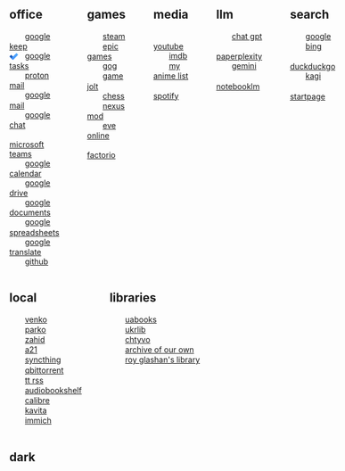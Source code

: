 <div style="display: flex; gap: 50px; align-items: flex-start;">

  <div>
    <h2>office</h2>
     <ul style="list-style: none; padding-left: 0;">
      <li>
        <img src="https://t3.gstatic.com/faviconV2?client=SOCIAL&type=FAVICON&fallback_opts=TYPE,SIZE,URL&url=https://keep.google.com/&size=16" style="width:16px; height:16px; vertical-align:middle; margin-right:8px;">
        <a href="https://keep.google.com/">google keep</a>
      </li>
      <li>
        <img src="/assets/icons/icons8-microsoft-todo-2019-16.png" style="width:16px; height:16px; vertical-align:middle; margin-right:8px;">
        <a href="https://tasks.google.com/tasks/">google tasks</a>
      </li>
      <li>
        <img src="https://t3.gstatic.com/faviconV2?client=SOCIAL&type=FAVICON&fallback_opts=TYPE,SIZE,URL&url=https://mail.proton.me/u/1/inbox&size=16" style="width:16px; height:16px; vertical-align:middle; margin-right:8px;">
        <a href="https://mail.proton.me/u/1/inbox">proton mail</a>
      </li>
      <li>
        <img src="https://t3.gstatic.com/faviconV2?client=SOCIAL&type=FAVICON&fallback_opts=TYPE,SIZE,URL&url=https://mail.google.com/mail/u/0/&size=16#inbox" style="width:16px; height:16px; vertical-align:middle; margin-right:8px;">
        <a href="https://mail.google.com/mail/u/0/#inbox">google mail</a>
      </li>
      <li>
        <img src="https://t2.gstatic.com/faviconV2?client=SOCIAL&type=FAVICON&fallback_opts=TYPE,SIZE,URL&url=https://mail.google.com/chat/u/0/&size=16#chat/home" style="width:16px; height:16px; vertical-align:middle; margin-right:8px;">
        <a href="https://mail.google.com/chat/u/0/#chat/home">google chat</a>
      </li>
      <li>
        <img src="https://t3.gstatic.com/faviconV2?client=SOCIAL&type=FAVICON&fallback_opts=TYPE,SIZE,URL&url=https://teams.live.com/v2&size=16" style="width:16px; height:16px; vertical-align:middle; margin-right:8px;">
        <a href="https://teams.live.com/v2">microsoft teams</a>
      </li>
      <li>
        <img src="https://t3.gstatic.com/faviconV2?client=SOCIAL&type=FAVICON&fallback_opts=TYPE,SIZE,URL&url=https://calendar.google.com/calendar/u/0/r?pli=1&size=16" style="width:16px; height:16px; vertical-align:middle; margin-right:8px;">
        <a href="https://calendar.google.com/calendar/u/0/r?pli=1">google calendar</a>
      </li>
      <li>
        <img src="https://t2.gstatic.com/faviconV2?client=SOCIAL&type=FAVICON&fallback_opts=TYPE,SIZE,URL&url=https://drive.google.com/drive/home&size=16" style="width:16px; height:16px; vertical-align:middle; margin-right:8px;">
        <a href="https://drive.google.com/drive/home">google drive</a>
      </li>
      <li>
        <img src="https://t1.gstatic.com/faviconV2?client=SOCIAL&type=FAVICON&fallback_opts=TYPE,SIZE,URL&url=https://docs.google.com/document/u/&size=16" style="width:16px; height:16px; vertical-align:middle; margin-right:8px;">
        <a href="https://docs.google.com/document/u/0/?pli=1">google documents</a>
      </li>
      <li>
        <img src="https://t3.gstatic.com/faviconV2?client=SOCIAL&type=FAVICON&fallback_opts=TYPE,SIZE,URL&url=https://docs.google.com/spreadsheets/u/0/?pli=1&size=16" style="width:16px; height:16px; vertical-align:middle; margin-right:8px;">
        <a href="https://docs.google.com/spreadsheets/u/0/?pli=1">google spreadsheets</a>
      </li>
      <li>
        <img src="https://t3.gstatic.com/faviconV2?client=SOCIAL&type=FAVICON&fallback_opts=TYPE,SIZE,URL&url=https://translate.google.com/?&size=16" style="width:16px; height:16px; vertical-align:middle; margin-right:8px;">
        <a href="https://translate.google.com/">google translate</a>
      </li>
      <li>
        <img src="https://t2.gstatic.com/faviconV2?client=SOCIAL&type=FAVICON&fallback_opts=TYPE,SIZE,URL&url=https://github.com/&size=16" style="width:16px; height:16px; vertical-align:middle; margin-right:8px;">
        <a href="https://github.com/">github</a>
      </li>
    </ul>
  </div>

  <div>
    <h2>games</h2>
    <ul style="list-style: none; padding-left: 0;">
      <li>
        <img src="https://t1.gstatic.com/faviconV2?client=SOCIAL&type=FAVICON&fallback_opts=TYPE,SIZE,URL&url=http://steampowered.com&size=16" style="width:16px; height:16px; vertical-align:middle; margin-right:8px;">
        <a href="https://store.steampowered.com/">steam</a></li>
      <li>
        <img src="https://t3.gstatic.com/faviconV2?client=SOCIAL&type=FAVICON&fallback_opts=TYPE,SIZE,URL&url=http://store.epicgames.com&size=16" style="width:16px; height:16px; vertical-align:middle; margin-right:8px;">
        <a href="https://store.epicgames.com/en-US/">epic games</a>
      </li>
      <li>
        <img src="https://t3.gstatic.com/faviconV2?client=SOCIAL&type=FAVICON&fallback_opts=TYPE,SIZE,URL&url=http://www.gog.com&size=16" style="width:16px; height:16px; vertical-align:middle; margin-right:8px;">
        <a href="https://www.gog.com/en/">gog</a>
      </li>
      <li>
        <img src="https://t1.gstatic.com/faviconV2?client=SOCIAL&type=FAVICON&fallback_opts=TYPE,SIZE,URL&url=https://gamejolt.com/&size=16" style="width:16px; height:16px; vertical-align:middle; margin-right:8px;">
        <a href="https://gamejolt.com/">game jolt</a>
      </li>
      <li>
        <img src="https://t3.gstatic.com/faviconV2?client=SOCIAL&type=FAVICON&fallback_opts=TYPE,SIZE,URL&url=http://www.chess.com&size=16" style="width:16px; height:16px; vertical-align:middle; margin-right:8px;">
        <a href="https://www.chess.com/play/computer">chess</a>
      </li>
      <li>
        <img src="https://t0.gstatic.com/faviconV2?client=SOCIAL&type=FAVICON&fallback_opts=TYPE,SIZE,URL&url=https://www.nexusmods.com/&size=16" style="width:16px; height:16px; vertical-align:middle; margin-right:8px;">
        <a href="https://www.nexusmods.com/">nexus mod</a>
      </li>
      <li>
        <img src="https://t2.gstatic.com/faviconV2?client=SOCIAL&type=FAVICON&fallback_opts=TYPE,SIZE,URL&url=https://www.eveonline.com/&size=16" style="width:16px; height:16px; vertical-align:middle; margin-right:8px;">
        <a href="https://www.eveonline.com/">eve online</a>
      </li>
      <li>
        <img src="https://t1.gstatic.com/faviconV2?client=SOCIAL&type=FAVICON&fallback_opts=TYPE,SIZE,URL&url=https://factorio.com/&size=16" style="width:16px; height:16px; vertical-align:middle; margin-right:8px;">
        <a href="https://factorio.com/">factorio</a>
      </li>
    </ul>
  </div>

  <div>
    <h2>media</h2>
    <ul style="list-style: none; padding-left: 0;">
      <li>
        <img src="https://t0.gstatic.com/faviconV2?client=SOCIAL&type=FAVICON&fallback_opts=TYPE,SIZE,URL&url=https://www.youtube.com/&size=16" style="width:16px; height:16px; vertical-align:middle; margin-right:8px;">
        <a href="https://www.youtube.com/">youtube</a>
      </li>
      <li>
        <img src="https://t2.gstatic.com/faviconV2?client=SOCIAL&type=FAVICON&fallback_opts=TYPE,SIZE,URL&url=https://www.imdb.com/&size=16" style="width:16px; height:16px; vertical-align:middle; margin-right:8px;">
        <a href="https://www.imdb.com/">imdb</a>
      </li>
      <li>
        <img src="https://t3.gstatic.com/faviconV2?client=SOCIAL&type=FAVICON&fallback_opts=TYPE,SIZE,URL&url=https://myanimelist.net/&size=16" style="width:16px; height:16px; vertical-align:middle; margin-right:8px;">
        <a href="https://myanimelist.net/">my anime list</a>
      </li>
      <li>
        <img src="https://t2.gstatic.com/faviconV2?client=SOCIAL&type=FAVICON&fallback_opts=TYPE,SIZE,URL&url=https://spotify.com/&size=16" style="width:16px; height:16px; vertical-align:middle; margin-right:8px;">
        <a href="https://open.spotify.com/">spotify</a>
      </li>
    </ul>
  </div>

  <div>
    <h2>llm</h2>
     <ul style="list-style: none; padding-left: 0;">
      <li>
        <img src="https://t3.gstatic.com/faviconV2?client=SOCIAL&type=FAVICON&fallback_opts=TYPE,SIZE,URL&url=https://chatgpt.com/&size=16" style="width:16px; height:16px; vertical-align:middle; margin-right:8px;">
        <a href="https://chatgpt.com/">chat gpt</a>
      </li>
      <li>
        <img src="https://t0.gstatic.com/faviconV2?client=SOCIAL&type=FAVICON&fallback_opts=TYPE,SIZE,URL&url=https://www.perplexity.ai/&size=16" style="width:16px; height:16px; vertical-align:middle; margin-right:8px;">
        <a href="https://www.perplexity.ai/">paperplexity</a>
      </li>
      <li>
        <img src="https://t3.gstatic.com/faviconV2?client=SOCIAL&type=FAVICON&fallback_opts=TYPE,SIZE,URL&url=https://gemini.google.com/app&size=16" style="width:16px; height:16px; vertical-align:middle; margin-right:8px;">
        <a href="https://gemini.google.com/app">gemini</a>
      </li>
      <li>
        <img src="https://t1.gstatic.com/faviconV2?client=SOCIAL&type=FAVICON&fallback_opts=TYPE,SIZE,URL&url=https://notebooklm.google.com/&size=16" style="width:16px; height:16px; vertical-align:middle; margin-right:8px;">
        <a href="https://notebooklm.google.com/">notebooklm</a>
      </li>
      </ul>
  </div>

  <div>
    <h2>search</h2>
     <ul style="list-style: none; padding-left: 0;">
      <li>
        <img src="https://t0.gstatic.com/faviconV2?client=SOCIAL&type=FAVICON&fallback_opts=TYPE,SIZE,URL&url=https://www.google.com/&size=16" style="width:16px; height:16px; vertical-align:middle; margin-right:8px;">
        <a href="https://www.google.com/">google</a>
      </li>
      <li>
        <img src="https://t3.gstatic.com/faviconV2?client=SOCIAL&type=FAVICON&fallback_opts=TYPE,SIZE,URL&url=https://www.bing.com/&size=16" style="width:16px; height:16px; vertical-align:middle; margin-right:8px;">
        <a href="https://www.bing.com/">bing</a>
      </li>
      <li>
        <img src="https://t2.gstatic.com/faviconV2?client=SOCIAL&type=FAVICON&fallback_opts=TYPE,SIZE,URL&url=https://duckduckgo.com/&size=16" style="width:16px; height:16px; vertical-align:middle; margin-right:8px;">
        <a href="https://duckduckgo.com/">duckduckgo</a>
      </li>
      <li>
        <img src="https://t2.gstatic.com/faviconV2?client=SOCIAL&type=FAVICON&fallback_opts=TYPE,SIZE,URL&url=https://kagi.com/&size=16" style="width:16px; height:16px; vertical-align:middle; margin-right:8px;">
        <a href="https://kagi.com/">kagi</a>
      </li>
      <li>
        <img src="https://t0.gstatic.com/faviconV2?client=SOCIAL&type=FAVICON&fallback_opts=TYPE,SIZE,URL&url=https://startpage.com/&size=16" style="width:16px; height:16px; vertical-align:middle; margin-right:8px;">
        <a href="https://eu.startpage.com/">startpage</a>
      </li>
      </ul>
  </div>

</div>

<div style="display: flex; gap: 50px; align-items: flex-start;">

  <div>
    <h2>local</h2>
     <ul style="list-style: none; padding-left: 0;">
      <li>
        <img src="https://t0.gstatic.com/faviconV2?client=SOCIAL&type=FAVICON&fallback_opts=TYPE,SIZE,URL&url=https://www.tp-link.com&size=16" style="width:16px; height:16px; vertical-align:middle; margin-right:8px;">
        <a href="http://192.168.2.1/">venko</a>
      </li>
      <li>
        <img src="https://t0.gstatic.com/faviconV2?client=SOCIAL&type=FAVICON&fallback_opts=TYPE,SIZE,URL&url=https://www.tp-link.com&size=16" style="width:16px; height:16px; vertical-align:middle; margin-right:8px;">
        <a href="http://192.168.3.1/">parko</a>
      </li>
      <li>
        <img src="https://t0.gstatic.com/faviconV2?client=SOCIAL&type=FAVICON&fallback_opts=TYPE,SIZE,URL&url=https://www.tp-link.com&size=16" style="width:16px; height:16px; vertical-align:middle; margin-right:8px;">
        <a href="http://192.168.0.1/">zahid</a>
      </li>
      <li>
        <img src="https://t1.gstatic.com/faviconV2?client=SOCIAL&type=FAVICON&fallback_opts=TYPE,SIZE,URL&url=https://shop.dbg.co.za/&size=16" style="width:16px; height:16px; vertical-align:middle; margin-right:8px;">
        <a href="http://192.168.0.101/">a21</a>
      </li>
      <li>
        <img src="https://t2.gstatic.com/faviconV2?client=SOCIAL&type=FAVICON&fallback_opts=TYPE,SIZE,URL&url=https://syncthing.net/&size=16" style="width:16px; height:16px; vertical-align:middle; margin-right:8px;">
        <a href="http://192.168.2.10:8384/">syncthing</a>
      </li>
      <li>
        <img src="https://t0.gstatic.com/faviconV2?client=SOCIAL&type=FAVICON&fallback_opts=TYPE,SIZE,URL&url=https://www.qbittorrent.org/&size=16" style="width:16px; height:16px; vertical-align:middle; margin-right:8px;">
        <a href="http://192.168.2.10:8080/">qbittorrent</a>
      </li>
      <li>
        <img src="https://t1.gstatic.com/faviconV2?client=SOCIAL&type=FAVICON&fallback_opts=TYPE,SIZE,URL&url=https://tt-rss.org/&size=16" style="width:16px; height:16px; vertical-align:middle; margin-right:8px;">
        <a href="http://192.168.2.10:8280/tt-rss/">tt rss</a>
      </li>
      <li>
        <img src="https://t3.gstatic.com/faviconV2?client=SOCIAL&type=FAVICON&fallback_opts=TYPE,SIZE,URL&url=https://www.audiobookshelf.org/&size=16" style="width:16px; height:16px; vertical-align:middle; margin-right:8px;">
        <a href="http://192.168.2.10:13378/">audiobookshelf</a>
      </li>
      <li>
        <img src="https://t0.gstatic.com/faviconV2?client=SOCIAL&type=FAVICON&fallback_opts=TYPE,SIZE,URL&url=https://calibre-ebook.com/&size=16" style="width:16px; height:16px; vertical-align:middle; margin-right:8px;">
        <a href="http://192.168.2.10:8880/">calibre</a>
      </li>
      <li>
        <img src="https://t3.gstatic.com/faviconV2?client=SOCIAL&type=FAVICON&fallback_opts=TYPE,SIZE,URL&url=https://www.kavitareader.com/&size=16" style="width:16px; height:16px; vertical-align:middle; margin-right:8px;">
        <a href="http://192.168.2.10:5000/home">kavita</a>
      </li>
      <li>
        <img src="https://t1.gstatic.com/faviconV2?client=SOCIAL&type=FAVICON&fallback_opts=TYPE,SIZE,URL&url=https://immich.app/&size=16" style="width:16px; height:16px; vertical-align:middle; margin-right:8px;">
        <a href="http://192.168.2.10:2283/albums">immich</a>
      </li>
      </ul>
  </div>

  <div>
    <h2>libraries</h2>
     <ul style="list-style: none; padding-left: 0;">
      <li>
        <img src="https://t3.gstatic.com/faviconV2?client=SOCIAL&type=FAVICON&fallback_opts=TYPE,SIZE,URL&url=https://uabooks.net/&size=16" style="width:16px; height:16px; vertical-align:middle; margin-right:8px;">
        <a href="https://uabooks.net/">uabooks</a>
      </li>
      <li>
        <img src="https://t0.gstatic.com/faviconV2?client=SOCIAL&type=FAVICON&fallback_opts=TYPE,SIZE,URL&url=https://www.ukrlib.com.ua/&size=16" style="width:16px; height:16px; vertical-align:middle; margin-right:8px;">
        <a href="https://www.ukrlib.com.ua/">ukrlib</a>
      </li>
      <li>
        <img src="https://t1.gstatic.com/faviconV2?client=SOCIAL&type=FAVICON&fallback_opts=TYPE,SIZE,URL&url=https://chtyvo.org.ua/&size=16" style="width:16px; height:16px; vertical-align:middle; margin-right:8px;">
        <a href="https://chtyvo.org.ua/">chtyvo</a>
      </li>
      <li>
        <img src="https://t1.gstatic.com/faviconV2?client=SOCIAL&type=FAVICON&fallback_opts=TYPE,SIZE,URL&url=https://archiveofourown.org/&size=16  " style="width:16px; height:16px; vertical-align:middle; margin-right:8px;">
        <a href="https://archiveofourown.org/">archive of our own</a>
      </li>
      <li>
        <img src="https://t1.gstatic.com/faviconV2?client=SOCIAL&type=FAVICON&fallback_opts=TYPE,SIZE,URL&url=https://freeread.de/&size=16" style="width:16px; height:16px; vertical-align:middle; margin-right:8px;">
        <a href="https://freeread.de/">roy glashan's library</a>
      </li>
      </ul>
  </div>

</div>


## dark

